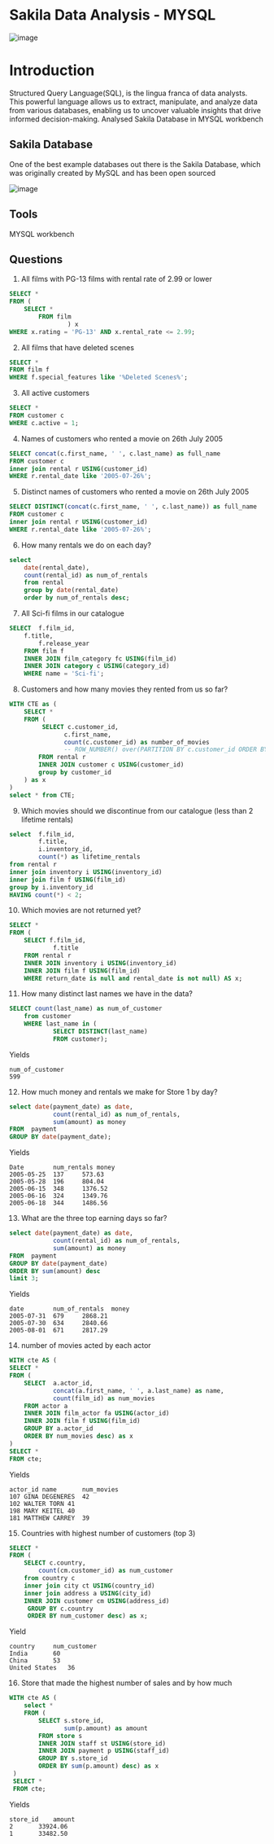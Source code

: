 # Sakila Data Analysis - MYSQL
![image](https://github.com/user-attachments/assets/a1c753cc-0bf5-43d6-a6d1-3d984ce58544)  

# Introduction
Structured Query Language(SQL), is the lingua franca of data analysts.   
This powerful language allows us to extract, manipulate, and analyze data from various databases, enabling us to uncover valuable insights that drive informed decision-making. 
Analysed Sakila Database in MYSQL workbench
## Sakila Database 
One of the best example databases out there is the Sakila Database, which was originally created by MySQL and has been open sourced 

![image](https://github.com/user-attachments/assets/fbc8d60d-0cda-4a58-a4d3-6fcfe7dac70d)

## Tools
MYSQL workbench

## Questions
1. All films with PG-13 films with rental rate of 2.99 or lower
```sql
SELECT *
FROM (
	SELECT *
        FROM film 
                ) x
WHERE x.rating = 'PG-13' AND x.rental_rate <= 2.99;
```
2. All films that have deleted scenes
```sql
SELECT *
FROM film f 
WHERE f.special_features like '%Deleted Scenes%';

```
3. All active customers
```sql
SELECT *
FROM customer c 
WHERE c.active = 1;
```
4. Names of customers who rented a movie on 26th July 2005
```sql
SELECT concat(c.first_name, ' ', c.last_name) as full_name
FROM customer c
inner join rental r USING(customer_id)
WHERE r.rental_date like '2005-07-26%';
```
5. Distinct names of customers who rented a movie on 26th July 2005
```sql
SELECT DISTINCT(concat(c.first_name, ' ', c.last_name)) as full_name
FROM customer c
inner join rental r USING(customer_id)
WHERE r.rental_date like '2005-07-26%';
```
6. How many rentals we do on each day?
```sql
select 
	date(rental_date),
	count(rental_id) as num_of_rentals
	from rental
	group by date(rental_date)
	order by num_of_rentals desc;
```
7. All Sci-fi films in our catalogue
```sql
SELECT  f.film_id,
	f.title,
        f.release_year
	FROM film f
	INNER JOIN film_category fc USING(film_id)
	INNER JOIN category c USING(category_id)
    WHERE name = 'Sci-fi';
```
8. Customers and how many movies they rented from us so far?
```sql
WITH CTE as (
	SELECT *
	FROM (
		 SELECT c.customer_id, 
			   c.first_name, 
			   count(c.customer_id) as number_of_movies
			   -- ROW_NUMBER() over(PARTITION BY c.customer_id ORDER BY count(c.customer_id) desc)
		FROM rental r
		INNER JOIN customer c USING(customer_id)
		group by customer_id
    ) as x
)
select * from CTE; 
```
9. Which movies should we discontinue from our catalogue (less than 2 lifetime rentals)
```sql
select  f.film_id,
        f.title,
        i.inventory_id,
		count(*) as lifetime_rentals
from rental r
inner join inventory i USING(inventory_id)
inner join film f USING(film_id)
group by i.inventory_id
HAVING count(*) < 2;
```
10. Which movies are not returned yet?
```sql
SELECT *
FROM (
	SELECT f.film_id,
			f.title
	FROM rental r
	INNER JOIN inventory i USING(inventory_id)  
	INNER JOIN film f USING(film_id)
	WHERE return_date is null and rental_date is not null) AS x;
```
11. How many distinct last names we have in the data?
```sql
SELECT count(last_name) as num_of_customer
	from customer 
	WHERE last_name in (
			SELECT DISTINCT(last_name)
			FROM customer);
```
Yields
```
num_of_customer
599
```
12. How much money and rentals we make for Store 1 by day?
```sql
select date(payment_date) as date,
			count(rental_id) as num_of_rentals,
			sum(amount) as money
FROM  payment
GROUP BY date(payment_date);
```
Yields  
```
Date		num_rentals	money
2005-05-25	137		573.63
2005-05-28	196		804.04
2005-06-15	348		1376.52
2005-06-16	324		1349.76
2005-06-18	344		1486.56
```
13. What are the three top earning days so far?
```sql
select date(payment_date) as date,
			count(rental_id) as num_of_rentals,
			sum(amount) as money
FROM  payment
GROUP BY date(payment_date)
ORDER BY sum(amount) desc
limit 3;
```
Yields  
```
date	    num_of_rentals	money	 
2005-07-31	679		2868.21
2005-07-30	634		2840.66
2005-08-01	671		2817.29
```
14. number of movies acted by each actor
```sql
WITH cte AS (
SELECT * 
FROM (
	SELECT  a.actor_id,
			concat(a.first_name, ' ', a.last_name) as name,
			count(film_id) as num_movies
	FROM actor a
	INNER JOIN film_actor fa USING(actor_id)
	INNER JOIN film f USING(film_id)
	GROUP BY a.actor_id
    ORDER BY num_movies desc) as x
)
SELECT *
FROM cte;
```
Yields  
```
actor_id name		num_movies
107	GINA DEGENERES	42
102	WALTER TORN	41
198	MARY KEITEL	40
181	MATTHEW CARREY	39
```
15. Countries with highest number of customers (top 3)
```sql
SELECT *
FROM (
	SELECT c.country,
		count(cm.customer_id) as num_customer
	from country c
	inner join city ct USING(country_id)
	inner join address a USING(city_id)
	INNER JOIN customer cm USING(address_id)
	 GROUP BY c.country
     ORDER BY num_customer desc) as x;
```
Yield  
```
country		num_customer
India		60
China		53
United States	36
```
16. Store that made the highest number of sales and by how much
```sql
WITH cte AS (
	select *
	FROM (
		SELECT s.store_id,
			   sum(p.amount) as amount
		FROM store s
		INNER JOIN staff st USING(store_id)
		INNER JOIN payment p USING(staff_id)
		GROUP BY s.store_id
		ORDER BY sum(p.amount) desc) as x
 )
 SELECT *
 FROM cte;
```
Yields
```
store_id	amount
2		33924.06
1		33482.50
```

